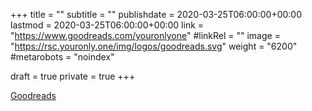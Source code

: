 +++
title = ""
subtitle = ""
publishdate = 2020-03-25T06:00:00+00:00
lastmod = 2020-03-25T06:00:00+00:00
link = "https://www.goodreads.com/youronlyone"
#linkRel = ""
image = "https://rsc.youronly.one/img/logos/goodreads.svg"
weight = "6200"
#metarobots = "noindex"

draft = true
private = true
+++

[Goodreads](https://www.goodreads.com/youronlyone "Goodreads")
